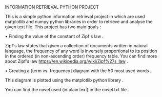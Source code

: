 INFORMATION RETRIEVAL PYTHON PROJECT

This is a simple python information retrieval project in which are used matplotlib and numpy python libraries in order to retrieve and analyse the given text file.
This project has two main goals : 

• Finding the value of the constant of Zipf's law . 


Zipf's law states that given a collection of documents written in natural
language, the frequency of any word is inversely proportional to its position in the
ordered (in non-ascending order) frequency table. You can find more about Zipf's law https://en.wikipedia.org/wiki/Zipf%27s_law .

• Creating a [term vs. frequency] diagram with the 50 most used words .


This diagram is plotted using the matplotlib python library .

You can find the novel used (in plain text) in the novel.txt file . 
